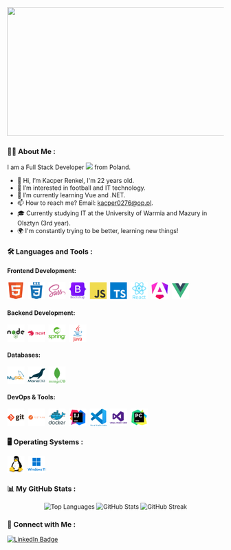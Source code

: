 <div align="center">
  <img src="https://media.giphy.com/media/dWesBcTLavkZuG35MI/giphy.gif" width="600" height="300"/>
</div>

### :woman_technologist: About Me :
I am a Full Stack Developer <img src="https://media.giphy.com/media/WUlplcMpOCEmTGBtBW/giphy.gif" width="30"> from Poland.

- 👋 Hi, I’m Kacper Renkel, I'm 22 years old.
- 👀 I’m interested in football and IT technology.
- 🌱 I’m currently learning Vue and .NET.
- 📫 How to reach me? Email: kacper0276@op.pl.
- 🎓 Currently studying IT at the University of Warmia and Mazury in Olsztyn (3rd year).
- 🌍 I'm constantly trying to be better, learning new things!

### :hammer_and_wrench: Languages and Tools :
#### **Frontend Development:**
<div>
  <code><img src="https://github.com/devicons/devicon/blob/master/icons/html5/html5-original.svg" title="HTML5" alt="HTML" width="40" height="40"/></code>&nbsp;
  <code><img src="https://github.com/devicons/devicon/blob/master/icons/css3/css3-plain-wordmark.svg" title="CSS3" alt="CSS" width="40" height="40"/></code>&nbsp;
  <code><img src="https://github.com/devicons/devicon/blob/master/icons/sass/sass-original.svg" title="SCSS" alt="SCSS" width="40" height="40"/></code>&nbsp;
  <code><img src="https://github.com/devicons/devicon/blob/master/icons/bootstrap/bootstrap-original-wordmark.svg" title="Bootstrap" alt="Bootstrap" width="40" height="40"/></code>&nbsp;
  <code><img src="https://github.com/devicons/devicon/blob/master/icons/javascript/javascript-original.svg" title="JavaScript" alt="JavaScript" width="40" height="40"/></code>&nbsp;
  <code><img src="https://github.com/devicons/devicon/blob/master/icons/typescript/typescript-original.svg" title="TypeScript" alt="TypeScript" width="40" height="40"/></code>&nbsp;
  <code><img src="https://github.com/devicons/devicon/blob/master/icons/react/react-original-wordmark.svg" title="React" alt="React" width="40" height="40"/></code>&nbsp;
  <code><img src="https://github.com/devicons/devicon/blob/master/icons/angular/angular-original.svg" title="Angular" alt="Angular" width="40" height="40"/></code>&nbsp;
  <code><img src="https://github.com/devicons/devicon/blob/master/icons/vuejs/vuejs-original.svg" title="Vue.js" alt="Vue.js" width="40" height="40"/></code>&nbsp;
</div>

#### **Backend Development:**
<div>
  <code><img src="https://github.com/devicons/devicon/blob/master/icons/nodejs/nodejs-original-wordmark.svg" title="NodeJS" alt="NodeJS" width="40" height="40"/></code>&nbsp;
  <code><img src="https://github.com/devicons/devicon/blob/master/icons/nestjs/nestjs-original-wordmark.svg" title="NestJS" alt="NestJS" width="40" height="40"/></code>&nbsp;
  <code><img src="https://github.com/devicons/devicon/blob/master/icons/spring/spring-original-wordmark.svg" title="Spring" alt="Spring" width="40" height="40"/></code>&nbsp;
  <code><img src="https://github.com/devicons/devicon/blob/master/icons/java/java-original-wordmark.svg" title="Java" alt="Java" width="40" height="40"/></code>&nbsp;
</div>

#### **Databases:**
<div>
  <code><img src="https://github.com/devicons/devicon/blob/master/icons/mysql/mysql-original-wordmark.svg" title="MySQL" alt="MySQL" width="40" height="40"/></code>&nbsp;
  <code><img src="https://github.com/devicons/devicon/blob/master/icons/mariadb/mariadb-original-wordmark.svg" title="MariaDB" alt="MariaDB" width="40" height="40"/></code>&nbsp;
  <code><img src="https://github.com/devicons/devicon/blob/master/icons/mongodb/mongodb-plain-wordmark.svg" title="MongoDB" alt="MongoDB" width="40" height="40"/></code>&nbsp;
</div>

#### **DevOps & Tools:**
<div>
  <code><img src="https://github.com/devicons/devicon/blob/master/icons/git/git-original-wordmark.svg" title="Git" alt="Git" width="40" height="40"/></code>&nbsp;
  <code><img src="https://github.com/devicons/devicon/blob/master/icons/postman/postman-plain-wordmark.svg" title="Postman" alt="Postman" width="40" height="40"/></code>&nbsp;
  <code><img src="https://github.com/devicons/devicon/blob/master/icons/docker/docker-original-wordmark.svg" title="Docker" alt="Docker" width="40" height="40"/></code>&nbsp;
  <code><img src="https://github.com/devicons/devicon/blob/master/icons/intellij/intellij-original.svg" title="IntelliJ IDEA" alt="IntelliJ" width="40" height="40"/></code>&nbsp;
  <code><img src="https://github.com/devicons/devicon/blob/master/icons/vscode/vscode-original-wordmark.svg" title="VS Code" alt="VS Code" width="40" height="40"/></code>&nbsp;
  <code><img src="https://github.com/devicons/devicon/blob/master/icons/visualstudio/visualstudio-plain-wordmark.svg" title="Visual Studio" alt="Visual Studio" width="40" height="40"/></code>&nbsp;
  <code><img src="https://github.com/devicons/devicon/blob/master/icons/pycharm/pycharm-original.svg" title="PyCharm" alt="PyCharm" width="40" height="40"/></code>&nbsp;
</div>

### :desktop_computer: Operating Systems :
<div>
  <img src="https://github.com/devicons/devicon/blob/master/icons/linux/linux-original.svg" title="Linux" alt="Linux" width="40" height="40"/>&nbsp;
  <img src="https://github.com/devicons/devicon/blob/master/icons/windows11/windows11-original-wordmark.svg" title="Windows" alt="Windows" width="40" height="40"/>&nbsp;
</div>

### :bar_chart: My GitHub Stats :
<div align="center">
  <img height="150em" src="https://github-readme-stats.vercel.app/api/top-langs?username=kacper0276&show_icons=true&locale=en&layout=compact" alt="Top Languages" />
  <img height="150em" src="https://github-readme-stats-eight-theta.vercel.app/api?username=kacper0276&show_icons=true&include_all_commits=true&count_private=true" alt="GitHub Stats" />
  <img height="150em" src="https://github-readme-streak-stats.herokuapp.com/?user=kacper0276" alt="GitHub Streak" />
</div>

### :handshake: Connect with Me :
<div id="badges"> 
  <a href="https://www.linkedin.com/in/kacper-renkel-7612b2273/">
    <img src="https://img.shields.io/badge/LinkedIn-blue?style=for-the-badge&logo=linkedin&logoColor=white" alt="LinkedIn Badge"/>
  </a>
</div>
